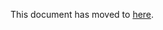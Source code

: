 This document has moved to [here](https://github.com/kubernetes/enhancements/blob/master/keps/sig-node/0014-runtime-class.md).
<!--
This file is a placeholder to preserve links. Please remove after 6 months or the release of Kubernetes 1.15, whichever comes first.
-->
